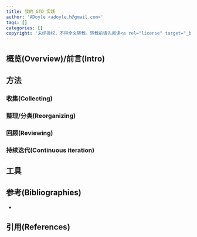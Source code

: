 ```yaml
---
title: 我的 GTD 实践
author: 'ADoyle <adoyle.h@gmail.com>'
tags: []
categories: []
copyright: '未经授权，不得全文转载。转载前请先阅读<a rel="license" target="_blank" href="//adoyle.me/blog/copyright.html">本站版权声明</a>'
---
```


## 概览(Overview)/前言(Intro)


<!-- more -->

## 方法

### 收集(Collecting)

### 整理/分类(Reorganizing)

### 回顾(Reviewing)

### 持续迭代(Continuous iteration)

## 工具


## 参考(Bibliographies)
- [][B1]


## 引用(References)
[^1]: [][R1]



<!-- 以下是相关链接 -->

[R1]: <url> "备注"

[B1]: <url> "备注"
